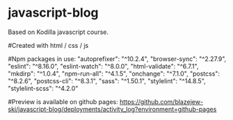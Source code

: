 # javascript-blog
Based on Kodilla javascript course.

#Created with
html / css / js

#Npm packages in use:
"autoprefixer": "^10.2.4",
"browser-sync": "^2.27.9",
"eslint": "^8.16.0",
"eslint-watch": "^8.0.0",
"html-validate": "^6.7.1",
"mkdirp": "^1.0.4",
"npm-run-all": "^4.1.5",
"onchange": "^7.1.0",
"postcss": "^8.2.6",
"postcss-cli": "^8.3.1",
"sass": "^1.50.1",
"stylelint": "^14.8.5",
"stylelint-scss": "^4.2.0"

#Preview
is available on github pages:
https://github.com/blazejew-ski/javascript-blog/deployments/activity_log?environment=github-pages

